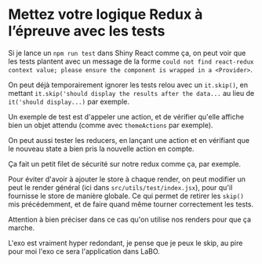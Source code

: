 # Mettez votre logique Redux à l’épreuve avec les tests

Si je lance un `npm run test` dans Shiny React comme ça, on peut voir que les tests plantent avec un message de la forme `could not find react-redux context value; please ensure the component is wrapped in a <Provider>`.

On peut déjà temporairement ignorer les tests relou avec un `it.skip()`, en mettant `it.skip('should display the results after the data...` au lieu de `it('should display...)` par exemple.

Un exemple de test est d'appeler une action, et de vérifier qu'elle affiche bien un objet attendu (comme avec `themeActions` par exemple).

On peut aussi tester les reducers, en lançant une action et en vérifiant que le nouveau state a bien pris la nouvelle action en compte.

Ça fait un petit filet de sécurité sur notre redux comme ça, par exemple.

Pour éviter d'avoir à ajouter le store à chaque render, on peut modifier un peut le render général (ici dans `src/utils/test/index.jsx`), pour qu'il fournisse le store de manière globale. Ce qui permet de retirer les `skip()` mis précédemment, et de faire quand même tourner correctement les tests.

Attention à bien préciser dans ce cas qu'on utilise nos renders pour que ça marche.

L'exo est vraiment hyper redondant, je pense que je peux le skip, au pire pour moi l'exo ce sera l'application dans LaBO.